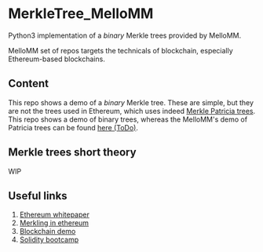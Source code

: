 # MerkleTree_MelloMM
Python3 implementation of a *binary* Merkle trees provided by MelloMM.

MelloMM set of repos targets the technicals of blockchain, especially Ethereum-based blockchains.

## Content
This repo shows a demo of a *binary* Merkle tree. These are simple, but they are not the trees used in Ethereum, which uses indeed [Merkle Patricia trees](https://blog.ethereum.org/2015/11/15/merkling-in-ethereum/). This repo shows a demo of binary trees, whereas the MelloMM's demo of Patricia trees can be found [here (ToDo)]().

## Merkle trees short theory
WIP

## Useful links
1. [Ethereum whitepaper](https://ethereum.org/en/whitepaper/)
2. [Merkling in ethereum](https://blog.ethereum.org/2015/11/15/merkling-in-ethereum/)
3. [Blockchain demo](https://andersbrownworth.com/blockchain/blockchain)
4. [Solidity bootcamp](https://www.youtube.com/watch?v=M576WGiDBdQ)
